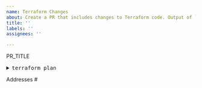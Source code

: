 ```yaml
---
name: Terraform Changes
about: Create a PR that includes changes to Terraform code. Output of `terraform plan` must be included in the description.
title: ''
labels: ''
assignees: ''

---
```


PR_TITLE

<!-- Short description of what is happening in the PR -->

<!-- HTML code to create a collapsible drop-down for the Terraform plan. -->
<details><summary> <tt> terraform plan </tt> </summary>

```

```

</details>

<!-- Include any issue(s) this addresses. Do NOT put 'Fixes' as GitHub will auto-close it! -->
Addresses #
